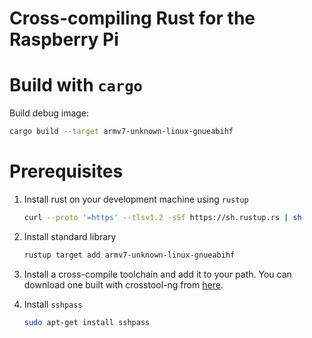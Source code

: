 Cross-compiling Rust for the Raspberry Pi
======

# Build with `cargo`

Build debug image:

```sh
cargo build --target armv7-unknown-linux-gnueabihf
```

# Prerequisites

1. Install rust on your development machine using `rustup`

   ```sh
   curl --proto '=https' --tlsv1.2 -sSf https://sh.rustup.rs | sh
   ```

2. Install standard library

	```sh
	rustup target add armv7-unknown-linux-gnueabihf
   ```

3. Install a cross-compile toolchain and add it to your path.
   You can download one built with crosstool-ng from
   [here](https://www.dropbox.com/sh/gn9bo472yalknra/AABOghC1ym1CmjL8_XZSzGdma?dl=0).

4. Install `sshpass`

   ```sh
   sudo apt-get install sshpass
   ```

